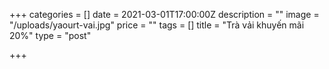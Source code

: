 +++
categories = []
date = 2021-03-01T17:00:00Z
description = ""
image = "/uploads/yaourt-vai.jpg"
price = ""
tags = []
title = "Trà vải khuyến mãi 20%"
type = "post"

+++
